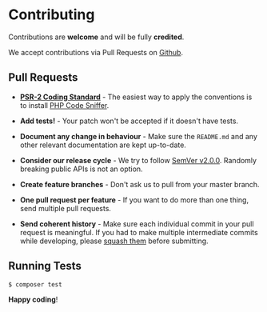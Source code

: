 # Contributing

Contributions are **welcome** and will be fully **credited**.

We accept contributions via Pull Requests on [Github][link-github].


## Pull Requests

- **[PSR-2 Coding Standard][link-psr2]** - The easiest way to apply the conventions is to install [PHP Code Sniffer][link-code-sniffer].

- **Add tests!** - Your patch won't be accepted if it doesn't have tests.

- **Document any change in behaviour** - Make sure the `README.md` and any other relevant documentation are kept up-to-date.

- **Consider our release cycle** - We try to follow [SemVer v2.0.0][link-semver]. Randomly breaking public APIs is not an option.

- **Create feature branches** - Don't ask us to pull from your master branch.

- **One pull request per feature** - If you want to do more than one thing, send multiple pull requests.

- **Send coherent history** - Make sure each individual commit in your pull request is meaningful. If you had to make multiple intermediate commits while developing, please [squash them][link-squashing] before submitting.


## Running Tests

``` bash
$ composer test
```


**Happy coding**!


[link-github]: https://github.com/username/spires-plugin-pluginname
[link-psr2]: https://github.com/php-fig/fig-standards/blob/master/accepted/PSR-2-coding-style-guide.md
[link-code-sniffer]: http://pear.php.net/package/PHP_CodeSniffer
[link-semver]: http://semver.org
[link-squashing]: http://www.git-scm.com/book/en/v2/Git-Tools-Rewriting-History#Changing-Multiple-Commit-Messages
